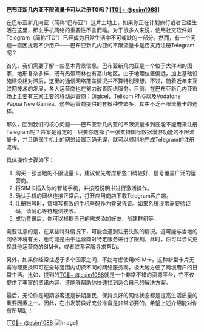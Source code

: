 **巴布亚新几内亚不限流量卡可以注册TG吗？[[TG💪+ @esim1088](https://t.me/s/esim1088)]**

在巴布亚新几内亚（简称“巴布亚”）这片土地上，如果你正在计划旅行或者已经生活在这里，那么手机网络的重要性不言而喻。对于很多人来说，使用社交软件如Telegram（简称“TG”）已经成为日常生活中不可或缺的一部分。然而，有一个问题一直困扰着不少用户——巴布亚新几内亚的不限流量卡是否支持注册Telegram呢？

首先，我们需要了解一些基本背景信息。巴布亚新几内亚是一个位于大洋洲的国家，地形复杂多样，既有热带雨林也有高山地区。由于地理位置偏远，加上基础设施建设相对滞后，这里的通信网络覆盖情况并不算特别理想。不过，随着近年来互联网技术的发展，各大运营商也在努力改善网络服务。目前，在巴布亚新几内亚市场上主要有三家主要的移动运营商：Digicel、Telikom PNG以及Vodafone Papua New Guinea。这些运营商提供的套餐种类繁多，其中不乏不限流量卡的选择。

那么，回到我们的核心问题——巴布亚新几内亚的不限流量卡到底能不能用来注册Telegram呢？答案是肯定的！只要你选择了一张支持国际数据漫游功能的不限流量卡，并且确保手机上的网络设置正确无误，就可以顺利地完成Telegram的注册流程。

具体操作步骤如下：
1. 购买一张当地的不限流量卡。建议优先考虑那些口碑较好、信号覆盖广泛的运营商。
2. 将SIM卡插入你的智能手机，并按照说明书进行激活操作。
3. 确认手机的网络连接正常后，打开应用商店下载Telegram客户端。
4. 注册账号时，请填写有效的手机号码作为登录凭证。如果系统提示需要验证码，请耐心等待短信接收。
5. 成功登录后，你可以根据自己的需求添加好友、创建群组等。

需要注意的是，在某些特殊情况下，可能会遇到注册失败的情况。这可能与当地的网络环境有关，也可能是由于运营商对特定服务进行了限制。此时，你可以尝试更换其他运营商的SIM卡，或者联系客服寻求帮助。

另外，如果你经常往返于多个国家之间，不妨考虑使用eSIM卡。这种新型卡片无需物理更换即可在全球范围内切换不同的网络服务商，极大地方便了跨境用户的日常生活。比如，提到的[TG💪+ @esim1088](https://t.me/s/esim1088)就是一个非常不错的资源平台，它不仅提供了丰富的资讯内容，还能够帮助你快速找到适合自己的解决方案。

最后，无论你是短期游客还是长期居民，保持良好的网络状态都是提高生活质量的重要因素之一。因此，在出发前做好充分准备是非常必要的。希望上述介绍能对你有所帮助！

[[TG💪+ @esim1088](https://t.me/s/esim1088) ![Image](https://i.postimg.cc/4NQfJmqS/Snipaste-2025-05-13-00-14-12.png)]